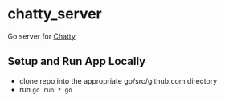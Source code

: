 # chatty_server
Go server for [Chatty](https://github.com/roberttaraya/chatty)

## Setup and Run App Locally
+ clone repo into the appropriate go/src/github.com directory
+ run `go run *.go`
